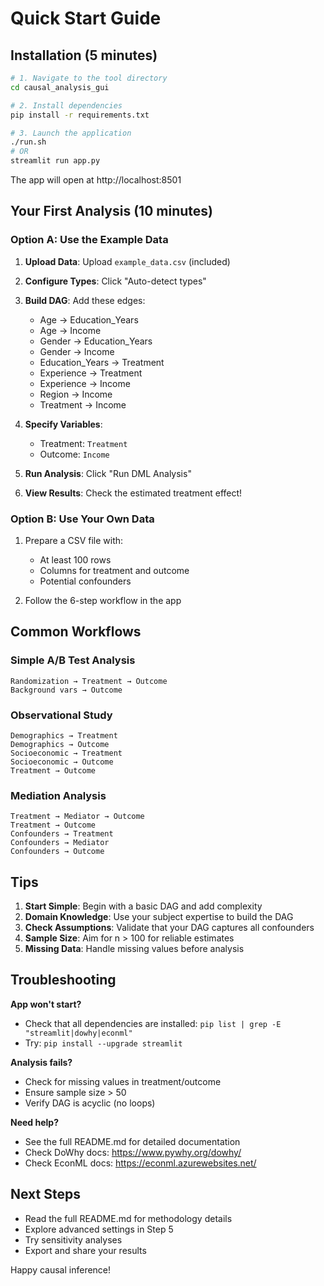 # Quick Start Guide

## Installation (5 minutes)

```bash
# 1. Navigate to the tool directory
cd causal_analysis_gui

# 2. Install dependencies
pip install -r requirements.txt

# 3. Launch the application
./run.sh
# OR
streamlit run app.py
```

The app will open at http://localhost:8501

## Your First Analysis (10 minutes)

### Option A: Use the Example Data

1. **Upload Data**: Upload `example_data.csv` (included)
2. **Configure Types**: Click "Auto-detect types"
3. **Build DAG**: Add these edges:
   - Age → Education_Years
   - Age → Income
   - Gender → Education_Years
   - Gender → Income
   - Education_Years → Treatment
   - Experience → Treatment
   - Experience → Income
   - Region → Income
   - Treatment → Income

4. **Specify Variables**:
   - Treatment: `Treatment`
   - Outcome: `Income`

5. **Run Analysis**: Click "Run DML Analysis"
6. **View Results**: Check the estimated treatment effect!

### Option B: Use Your Own Data

1. Prepare a CSV file with:
   - At least 100 rows
   - Columns for treatment and outcome
   - Potential confounders

2. Follow the 6-step workflow in the app

## Common Workflows

### Simple A/B Test Analysis
```
Randomization → Treatment → Outcome
Background vars → Outcome
```

### Observational Study
```
Demographics → Treatment
Demographics → Outcome
Socioeconomic → Treatment
Socioeconomic → Outcome
Treatment → Outcome
```

### Mediation Analysis
```
Treatment → Mediator → Outcome
Treatment → Outcome
Confounders → Treatment
Confounders → Mediator
Confounders → Outcome
```

## Tips

1. **Start Simple**: Begin with a basic DAG and add complexity
2. **Domain Knowledge**: Use your subject expertise to build the DAG
3. **Check Assumptions**: Validate that your DAG captures all confounders
4. **Sample Size**: Aim for n > 100 for reliable estimates
5. **Missing Data**: Handle missing values before analysis

## Troubleshooting

**App won't start?**
- Check that all dependencies are installed: `pip list | grep -E "streamlit|dowhy|econml"`
- Try: `pip install --upgrade streamlit`

**Analysis fails?**
- Check for missing values in treatment/outcome
- Ensure sample size > 50
- Verify DAG is acyclic (no loops)

**Need help?**
- See the full README.md for detailed documentation
- Check DoWhy docs: https://www.pywhy.org/dowhy/
- Check EconML docs: https://econml.azurewebsites.net/

## Next Steps

- Read the full README.md for methodology details
- Explore advanced settings in Step 5
- Try sensitivity analyses
- Export and share your results

Happy causal inference!
